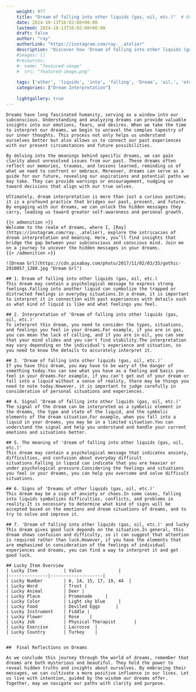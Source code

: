 ```yaml
---
    weight: 977
    title: "Dream of falling into other liquids (gas, oil, etc.)"  # Assuming 'title' column exists
    date: 2024-10-13T16:02:00+08:00
    lastmod: 2024-10-13T16:02:00+08:00
    draft: false
    author: "ray"
    authorLink: "https://instagram.com/ray._.atelier"
    description: "Discover how 'Dream of falling into other liquids (gas, oil, etc.)' can interpret your future and uncover its significant meanings in your life."
    #images: []
    #resources:
    #- name: "featured-image"
    #  src: "featured-image.png"
    
    tags: ['other', 'liquids', 'into', 'falling', 'Dream', 'oil,', 'etc.)', '(gas,', 'of']
    categories: ["Dream Interpretation"]
    
    lightgallery: true
---
```

    
    Dreams have long fascinated humanity, serving as a window into our subconscious. Understanding and analyzing dreams can provide valuable insights into our emotions, fears, and desires. When we take the time to interpret our dreams, we begin to unravel the complex tapestry of our inner thoughts. This process not only helps us understand ourselves better but also allows us to connect our past experiences with our present circumstances and future possibilities.
    
    By delving into the meanings behind specific dreams, we can gain clarity about unresolved issues from our past. These dreams often reflect our memories, traumas, and lessons learned, reminding us of what we need to confront or embrace. Moreover, dreams can serve as a guide for our future, revealing our aspirations and potential paths we may take. They can provide warnings or encouragement, nudging us toward decisions that align with our true selves.
    
    Ultimately, dream interpretation is more than just a curious pastime; it is a profound practice that bridges our past, present, and future. By engaging with our dreams, we can unlock the hidden messages they carry, leading us toward greater self-awareness and personal growth.
    
    {{< admonition >}}
    Welcome to the realm of dreams, where I, [Ray](https://instagram.com/ray._.atelier), explore the intricacies of dream interpretation and meaning. Here, you’ll find insights that bridge the gap between your subconscious and conscious mind. Join me on a journey to uncover the hidden messages in your dreams.
    {{< /admonition >}}
    
    ![Dream Grl](https://cdn.pixabay.com/photo/2017/11/02/03/35/gothic-2910057_1280.jpg "Dream Grl")
    
    ## 1. Dream of falling into other liquids (gas, oil, etc.)
    This dream may contain a psychological message to express strong feelings.Falling into another liquid can symbolize the trapped or distracted feelings in everyday situations.In a dream, it is important to interpret it in connection with past experiences with details such as what kind of liquid is like and what feelings you feel.
    
    ## 2. Interpretation of 'Dream of falling into other liquids (gas, oil, etc.)'
    To interpret this dream, you need to consider the types, situations, and feelings you feel in your dreams.For example, if you are in gas, you can mean the lack of calling, and if you are in oil, you can see that your mind slides and you can't find stability.The interpretation may vary depending on the individual's experience and situation, so you need to know the details to accurately interpret it.
    
    ## 3. 'Dream of falling into other liquids (gas, oil, etc.)'
    If you have this dream, you may have to be wary of the danger of something today.You can see what you have as a feeling and basis you feel in your dreams.For example, if you can't get out of your dream or fall into a liquid without a sense of reality, there may be things you need to note today.However, it is important to judge carefully in consideration of personal situations and experiences.
    
    ## 4. Signal 'Dream of falling into other liquids (gas, oil, etc.)'
    The signal of the dream can be interpreted as a symbolic element in the dreams, the type and state of the liquid, and the symbolic elements of the dream situation.For example, when you fall into a liquid in your dreams, you may be in a limited situation.You can understand the signal and help you understand and handle your current emotions and situations better.
    
    ## 5. The meaning of 'dream of falling into other liquids (gas, oil, etc.)'
    This dream may contain a psychological message that indicates anxiety, difficulties, and confusion about everyday difficult situations.Falling in liquid can indicate that you are heavier or under psychological pressure.Considering the feelings and situations you feel in your dreams, you can help you overcome and solve difficult situations.
    
    ## 6. Signs of 'Dreams of other liquids (gas, oil, etc.)'
    This dream may be a sign of anxiety or chaos.In some cases, falling into liquids symbolizes difficulties, conflicts, and problems in reality.It is necessary to determine what kind of signs will be accepted based on the emotions and dream situations of dreams, and to try to solve and improve it.
    
    ## 7. 'Dream of falling into other liquids (gas, oil, etc.)' and lucky
    This dream gives good luck depends on the situation.In general, this dream shows confusion and difficulty, so it can suggest that attention is required rather than luck.However, if you have the elements that are emphasized in consideration of the feelings of individual experiences and dreams, you can find a way to interpret it and get good luck.
    
    ## Lucky Item Overview
    | Lucky Item          | Value              |
    |---------------|--------------------|
    | Lucky Number        | 6, 14, 15, 17, 19, 44  |
    | Lucky Word          | Trust |
    | Lucky Animal        | Deer |
    | Lucky Place         | Promenade     |
    | Lucky Color         | Light sky blue     |
    | Lucky Food          | Deviled Eggs      |
    | Lucky Instrument    | Fiddle |
    | Lucky Flower        | Rose    |
    | Lucky Job           | Physical Therapist       |
    | Lucky Exercise      | Lacrosse  |
    | Lucky Country       | Turkey    |
    
    
    ##  Final Reflections on Dreams
    
    As we conclude this journey through the world of dreams, remember that dreams are both mysterious and beautiful. They hold the power to reveal hidden truths and insights about ourselves. By embracing their messages, we can cultivate a more positive influence in our lives. Let us live with intention, guided by the wisdom our dreams offer. Together, may we navigate our paths with clarity and purpose.
    